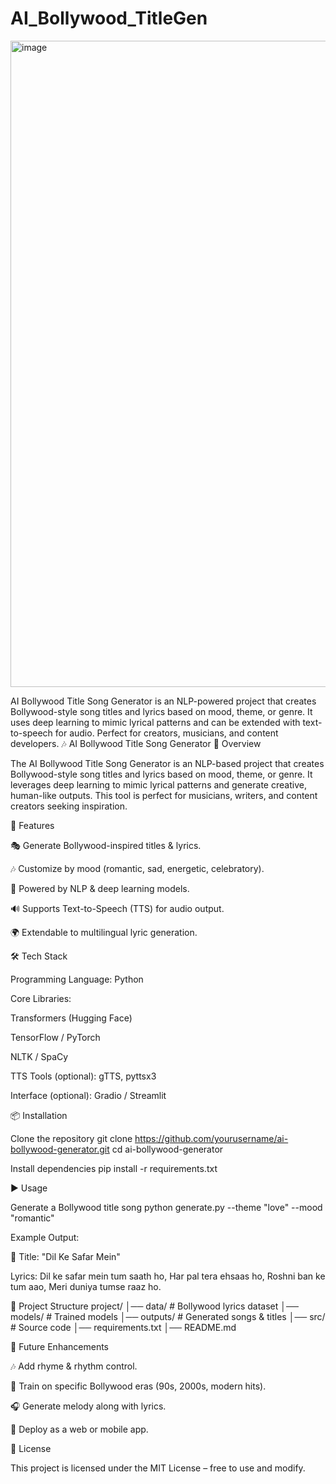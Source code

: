 # AI_Bollywood_TitleGen

<img width="1919" height="1034" alt="image" src="https://github.com/user-attachments/assets/bf57fefb-76a7-48f9-a186-f1e546de0781" />


AI Bollywood Title Song Generator is an NLP-powered project that creates Bollywood-style song titles and lyrics based on mood, theme, or genre. It uses deep learning to mimic lyrical patterns and can be extended with text-to-speech for audio. Perfect for creators, musicians, and content developers. 🎶 AI Bollywood Title Song Generator 📖 Overview

The AI Bollywood Title Song Generator is an NLP-based project that creates Bollywood-style song titles and lyrics based on mood, theme, or genre. It leverages deep learning to mimic lyrical patterns and generate creative, human-like outputs. This tool is perfect for musicians, writers, and content creators seeking inspiration.

🚀 Features

🎭 Generate Bollywood-inspired titles & lyrics.

🎶 Customize by mood (romantic, sad, energetic, celebratory).

🧠 Powered by NLP & deep learning models.

🔊 Supports Text-to-Speech (TTS) for audio output.

🌍 Extendable to multilingual lyric generation.

🛠️ Tech Stack

Programming Language: Python

Core Libraries:

Transformers (Hugging Face)

TensorFlow / PyTorch

NLTK / SpaCy

TTS Tools (optional): gTTS, pyttsx3

Interface (optional): Gradio / Streamlit

📦 Installation

Clone the repository
git clone https://github.com/yourusername/ai-bollywood-generator.git cd ai-bollywood-generator

Install dependencies
pip install -r requirements.txt

▶️ Usage

Generate a Bollywood title song
python generate.py --theme "love" --mood "romantic"

Example Output:

🎵 Title: "Dil Ke Safar Mein"

Lyrics:
Dil ke safar mein tum saath ho,
Har pal tera ehsaas ho,
Roshni ban ke tum aao,
Meri duniya tumse raaz ho.

📂 Project Structure project/ │── data/ # Bollywood lyrics dataset
│── models/ # Trained models
│── outputs/ # Generated songs & titles
│── src/ # Source code
│── requirements.txt
│── README.md

🔮 Future Enhancements

🎶 Add rhyme & rhythm control.

🎤 Train on specific Bollywood eras (90s, 2000s, modern hits).

🎧 Generate melody along with lyrics.

📱 Deploy as a web or mobile app.

📜 License

This project is licensed under the MIT License – free to use and modify.
